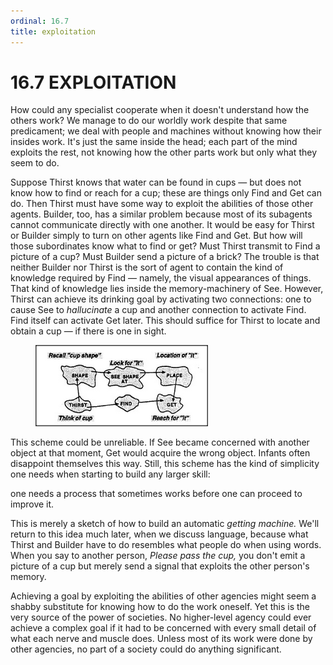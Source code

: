 ```yaml
---
ordinal: 16.7
title: exploitation
---
```


# 16.7 EXPLOITATION 

<p>How could any specialist cooperate when it doesn't understand how the others work? We manage to do our worldly work despite that same predicament; we deal with people and machines without knowing how their insides work. It's just the same inside the head; each part of the mind exploits the rest, not knowing how the other parts work but only what they seem to do.</p>
<p>Suppose Thirst knows that water can be found in cups &mdash; but does not know how to find or reach for a cup; these are things only Find and Get can do. Then Thirst must have some way to exploit the abilities of those other agents. Builder, too, has a similar problem because most of its subagents cannot communicate directly with one another. It would be easy for Thirst or Builder simply to turn on other agents like Find and Get. But how will those subordinates know what to find or get? Must Thirst transmit to Find a picture of a cup? Must Builder send a picture of a brick? The trouble is that neither Builder nor Thirst is the sort of agent to contain the kind of knowledge required by Find &mdash; namely, the visual appearances of things. That kind of knowledge lies inside the memory-machinery of See. However, Thirst can achieve its drinking goal by activating two connections: one to cause See to <em>hallucinate</em> a cup and another connection to activate Find. Find itself can activate Get later. This should suffice for Thirst to locate and obtain a cup &mdash; if there is one in sight.</p>
<figure><img src="../images/ch16/16-9.png"/></figure>
<p>This scheme could be unreliable. If See became concerned with another object at that moment, Get would acquire the wrong object. Infants often disappoint themselves this way. Still, this scheme has the kind of simplicity one needs when starting to build any larger skill:</p>
<p>one needs a process that sometimes works before one can proceed to improve it.</p>
<p>This is merely a sketch of how to build an automatic <em>getting machine.</em> We'll return to this idea much later, when we discuss language, because what Thirst and Builder have to do resembles what people do when using words. When you say to another person, <em>Please pass the cup,</em> you don't emit a picture of a cup but merely send a signal that exploits the other person's memory.</p>
<p>Achieving a goal by exploiting the abilities of other agencies might seem a shabby substitute for knowing how to do the work oneself. Yet this is the very source of the power of societies. No higher-level agency could ever achieve a complex goal if it had to be concerned with every small detail of what each nerve and muscle does. Unless most of its work were done by other agencies, no part of a society could do anything significant.</p>